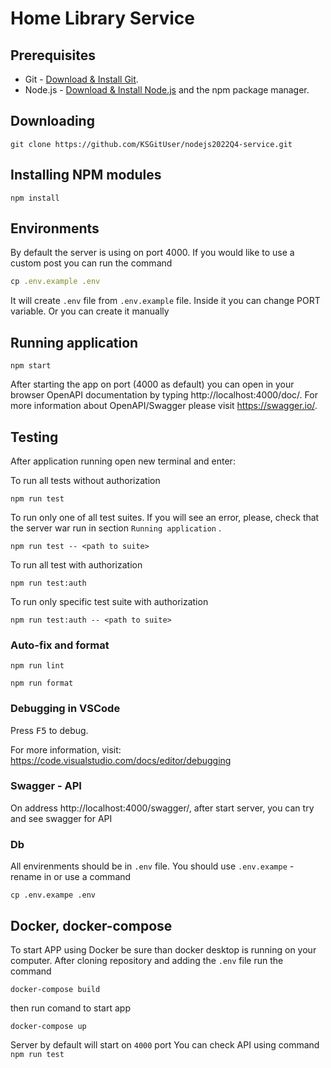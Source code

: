 # Home Library Service

## Prerequisites

- Git - [Download & Install Git](https://git-scm.com/downloads).
- Node.js - [Download & Install Node.js](https://nodejs.org/en/download/) and the npm package manager.

## Downloading

```
git clone https://github.com/KSGitUser/nodejs2022Q4-service.git
```

## Installing NPM modules

```
npm install
```

## Environments

By default the server is using on port 4000. If you would like to use a custom post you can run the command

```javascript
cp .env.example .env
```
It will create `.env` file from `.env.example` file. Inside it you can change PORT variable.
Or you can create it manually

## Running application

```
npm start
```

After starting the app on port (4000 as default) you can open
in your browser OpenAPI documentation by typing http://localhost:4000/doc/.
For more information about OpenAPI/Swagger please visit https://swagger.io/.

## Testing

After application running open new terminal and enter:

To run all tests without authorization

```
npm run test
```

To run only one of all test suites. If you will see an error, please, check that 
the server war run in section `Running application` .

```
npm run test -- <path to suite>
```

To run all test with authorization

```
npm run test:auth
```

To run only specific test suite with authorization

```
npm run test:auth -- <path to suite>
```

### Auto-fix and format

```
npm run lint
```

```
npm run format
```

### Debugging in VSCode

Press <kbd>F5</kbd> to debug.

For more information, visit: https://code.visualstudio.com/docs/editor/debugging


### Swagger - API
On address http://localhost:4000/swagger/, after start server, you can try and see swagger for API

### Db

All envirenments should be in `.env` file. You should use `.env.exampe` - rename in or use a command
```
cp .env.exampe .env
```

## Docker, docker-compose

To start APP using Docker be sure than docker desktop is running on your computer.
After cloning repository and adding the `.env` file run the command

```
docker-compose build
```

then run comand to start app

```
docker-compose up
```

Server by default will start on `4000` port 
You can check API using command `npm run test`



